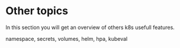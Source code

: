 # Other topics

In this section you will get an overview of others k8s usefull features.

namespace, secrets, volumes, helm, hpa, kubeval